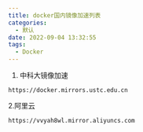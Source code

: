 ```yaml
---
title: docker国内镜像加速列表
categories:
  - 默认
date: 2022-09-04 13:32:55
tags:
  - Docker
---
```





1. 中科大镜像加速
```
https://docker.mirrors.ustc.edu.cn
```

2.阿里云
```
https://vvyah8wl.mirror.aliyuncs.com
```
